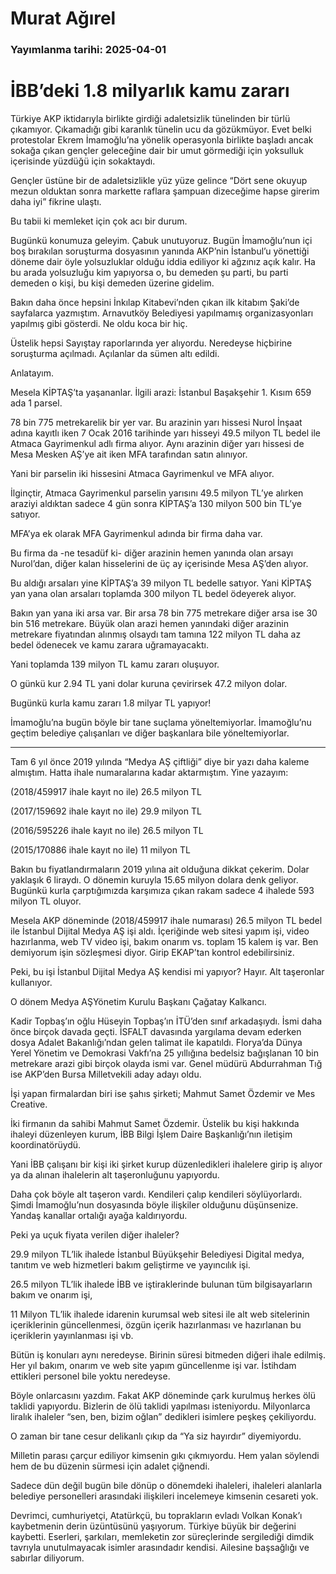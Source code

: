 # Murat Ağırel

### Yayımlanma tarihi: 2025-04-01

# İBB’deki 1.8 milyarlık kamu zararı

Türkiye AKP iktidarıyla birlikte girdiği adaletsizlik tünelinden bir türlü çıkamıyor. Çıkamadığı gibi karanlık tünelin ucu da gözükmüyor. Evet belki protestolar Ekrem İmamoğlu’na yönelik operasyonla birlikte başladı ancak sokağa çıkan gençler geleceğine dair bir umut görmediği için yoksulluk içerisinde yüzdüğü için sokaktaydı.

Gençler üstüne bir de adaletsizlikle yüz yüze gelince “Dört sene okuyup mezun olduktan sonra markette raflara şampuan dizeceğime hapse girerim daha iyi” fikrine ulaştı.

Bu tabii ki memleket için çok acı bir durum.

Bugünkü konumuza geleyim. Çabuk unutuyoruz. Bugün İmamoğlu’nun içi boş bırakılan soruşturma dosyasının yanında AKP’nin İstanbul’u yönettiği döneme dair öyle yolsuzluklar olduğu iddia ediliyor ki ağzınız açık kalır. Ha bu arada yolsuzluğu kim yapıyorsa o, bu demeden şu parti, bu parti demeden o kişi, bu kişi demeden üzerine gidelim.

Bakın daha önce hepsini İnkılap Kitabevi’nden çıkan ilk kitabım Şaki’de sayfalarca yazmıştım. Arnavutköy Belediyesi yapılmamış organizasyonları yapılmış gibi gösterdi. Ne oldu koca bir hiç.

Üstelik hepsi Sayıştay raporlarında yer alıyordu. Neredeyse hiçbirine soruşturma açılmadı. Açılanlar da sümen altı edildi.

Anlatayım.

Mesela KİPTAŞ’ta yaşananlar. İlgili arazi: İstanbul Başakşehir 1. Kısım 659 ada 1 parsel.

78 bin 775 metrekarelik bir yer var. Bu arazinin yarı hissesi Nurol İnşaat adına kayıtlı iken 7 Ocak 2016 tarihinde yarı hisseyi 49.5 milyon TL bedel ile Atmaca Gayrimenkul adlı firma alıyor. Aynı arazinin diğer yarı hissesi de Mesa Mesken AŞ’ye ait iken MFA tarafından satın alınıyor.

Yani bir parselin iki hissesini Atmaca Gayrimenkul ve MFA alıyor.

İlginçtir, Atmaca Gayrimenkul parselin yarısını 49.5 milyon TL’ye alırken araziyi aldıktan sadece 4 gün sonra KİPTAŞ’a 130 milyon 500 bin TL’ye satıyor.

MFA’ya ek olarak MFA Gayrimenkul adında bir firma daha var.

Bu firma da -ne tesadüf ki- diğer arazinin hemen yanında olan arsayı Nurol’dan, diğer kalan hisselerini de üç ay içerisinde Mesa AŞ’den alıyor.

Bu aldığı arsaları yine KİPTAŞ’a 39 milyon TL bedelle satıyor. Yani KİPTAŞ yan yana olan arsaları toplamda 300 milyon TL bedel ödeyerek alıyor.

Bakın yan yana iki arsa var. Bir arsa 78 bin 775 metrekare diğer arsa ise 30 bin 516 metrekare. Büyük olan arazi hemen yanındaki diğer arazinin metrekare fiyatından alınmış olsaydı tam tamına 122 milyon TL daha az bedel ödenecek ve kamu zarara uğramayacaktı.

Yani toplamda 139 milyon TL kamu zararı oluşuyor.

O günkü kur 2.94 TL yani dolar kuruna çevirirsek 47.2 milyon dolar.

Bugünkü kurla kamu zararı 1.8 milyar TL yapıyor!

İmamoğlu’na bugün böyle bir tane suçlama yöneltemiyorlar. İmamoğlu’nu geçtim belediye çalışanları ve diğer başkanlara bile yöneltemiyorlar.

***

Tam 6 yıl önce 2019 yılında “Medya AŞ çiftliği” diye bir yazı daha kaleme almıştım. Hatta ihale numaralarına kadar aktarmıştım. Yine yazayım:

(2018/459917 ihale kayıt no ile) 26.5 milyon TL

(2017/159692 ihale kayıt no ile) 29.9 milyon TL

(2016/595226 ihale kayıt no ile) 26.5 milyon TL

(2015/170886 ihale kayıt no ile) 11 milyon TL

Bakın bu fiyatlandırmaların 2019 yılına ait olduğuna dikkat çekerim. Dolar yaklaşık 6 liraydı. O dönemin kuruyla 15.65 milyon dolara denk geliyor. Bugünkü kurla çarptığımızda karşımıza çıkan rakam sadece 4 ihalede 593 milyon TL oluyor.

Mesela AKP döneminde (2018/459917 ihale numarası) 26.5 milyon TL bedel ile İstanbul Dijital Medya AŞ işi aldı. İçeriğinde web sitesi yapım işi, video hazırlanma, web TV video işi, bakım onarım vs. toplam 15 kalem iş var. Ben demiyorum işin sözleşmesi diyor. Girip EKAP’tan kontrol edebilirsiniz.

Peki, bu işi İstanbul Dijital Medya AŞ kendisi mi yapıyor? Hayır. Alt taşeronlar kullanıyor.

O dönem Medya AŞYönetim Kurulu Başkanı Çağatay Kalkancı.

Kadir Topbaş’ın oğlu Hüseyin Topbaş’ın İTÜ’den sınıf arkadaşıydı. İsmi daha önce birçok davada geçti. İSFALT davasında yargılama devam ederken dosya Adalet Bakanlığı’ndan gelen talimat ile kapatıldı. Florya’da Dünya Yerel Yönetim ve Demokrasi Vakfı’na 25 yıllığına bedelsiz bağışlanan 10 bin metrekare arazi gibi birçok olayda ismi var. Genel müdürü Abdurrahman Tığ ise AKP’den Bursa Milletvekili aday adayı oldu.

İşi yapan firmalardan biri ise şahıs şirketi; Mahmut Samet Özdemir ve Mes Creative.

İki firmanın da sahibi Mahmut Samet Özdemir. Üstelik bu kişi hakkında ihaleyi düzenleyen kurum, İBB Bilgi İşlem Daire Başkanlığı’nın iletişim koordinatörüydü.

Yani İBB çalışanı bir kişi iki şirket kurup düzenledikleri ihalelere girip iş alıyor ya da alınan ihalelerin alt taşeronluğunu yapıyordu.

Daha çok böyle alt taşeron vardı. Kendileri çalıp kendileri söylüyorlardı. Şimdi İmamoğlu’nun dosyasında böyle ilişkiler olduğunu düşünsenize. Yandaş kanallar ortalığı ayağa kaldırıyordu.

Peki ya uçuk fiyata verilen diğer ihaleler?

29.9 milyon TL’lik ihalede İstanbul Büyükşehir Belediyesi Digital medya, tanıtım ve web hizmetleri bakım geliştirme ve yayıncılık işi.

26.5 milyon TL’lik ihalede İBB ve iştiraklerinde bulunan tüm bilgisayarların bakım ve onarım işi,

11 Milyon TL’lik ihalede idarenin kurumsal web sitesi ile alt web sitelerinin içeriklerinin güncellenmesi, özgün içerik hazırlanması ve hazırlanan bu içeriklerin yayınlanması işi vb.

Bütün iş konuları aynı neredeyse. Birinin süresi bitmeden diğeri ihale edilmiş. Her yıl bakım, onarım ve web site yapım güncellenme işi var. İstihdam ettikleri personel bile yoktu neredeyse.

Böyle onlarcasını yazdım. Fakat AKP döneminde çark kurulmuş herkes ölü taklidi yapıyordu. Bizlerin de ölü taklidi yapılması isteniyordu. Milyonlarca liralık ihaleler “sen, ben, bizim oğlan” dedikleri isimlere peşkeş çekiliyordu.

O zaman bir tane cesur delikanlı çıkıp da “Ya siz hayırdır” diyemiyordu.

Milletin parası çarçur ediliyor kimsenin gıkı çıkmıyordu. Hem yalan söylendi hem de bu düzenin sürmesi için adalet çiğnendi.

Sadece dün değil bugün bile dönüp o dönemdeki ihaleleri, ihaleleri alanlarla belediye personelleri arasındaki ilişkileri incelemeye kimsenin cesareti yok.



Devrimci, cumhuriyetçi, Atatürkçü, bu toprakların evladı Volkan Konak’ı kaybetmenin derin üzüntüsünü yaşıyorum. Türkiye büyük bir değerini kaybetti. Eserleri, şarkıları, memleketin zor süreçlerinde sergilediği dimdik tavrıyla unutulmayacak isimler arasındadır kendisi. Ailesine başsağlığı ve sabırlar diliyorum.


